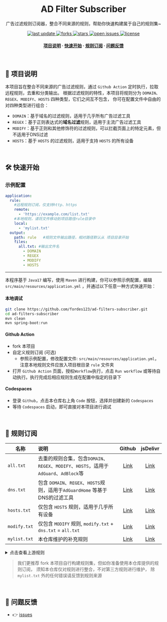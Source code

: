 <div align="center">
<h1>AD Filter Subscriber</h1>
  <p>
    广告过滤规则订阅器，整合不同来源的规则，帮助你快速构建属于自己的规则集~
  </p>
<!-- Badges -->
<p>
  <a href="https://github.com/fordes123/ad-filters-subscriber">
    <img src="https://img.shields.io/github/last-commit/fordes123/ad-filters-subscriber?style=flat-square" alt="last update" />
  </a>
  <a href="https://github.com/fordes123/ad-filters-subscriber">
    <img src="https://img.shields.io/github/forks/fordes123/ad-filters-subscriber?style=flat-square" alt="forks" />
  </a>
  <a href="https://github.com/fordes123/ad-filters-subscriber">
    <img src="https://img.shields.io/github/stars/fordes123/ad-filters-subscriber?style=flat-square" alt="stars" />
  </a>
  <a href="https://github.com/fordes123/ad-filters-subscriber/issues/">
    <img src="https://img.shields.io/github/issues/fordes123/ad-filters-subscriber?style=flat-square" alt="open issues" />
  </a>
  <a href="https://github.com/fordes123/ad-filters-subscriber">
    <img src="https://img.shields.io/github/license/fordes123/ad-filters-subscriber?style=flat-square" alt="license" />
  </a>
</p>

<h4>
    <a href="#a">项目说明</a>
  <span> · </span>
    <a href="#b">快速开始</a>
  <span> · </span>
    <a href="#c">规则订阅</a>
  <span> · </span>
    <a href="#d">问题反馈</a>
  </h4>
</div>

<br/>
<h2 id="a">📔 项目说明</h2>

本项目旨在整合不同来源的广告过滤规则，通过 `Github Action` 定时执行，拉取远程规则，去重和分类输出。
根据过滤规则的特性，本项目将规则分为 `DOMAIN`、`REGEX`、`MODIFY`、`HOSTS` 四种类型，它们之间互不包含， 你可在配置文件中自由的对四种类型进行组合：

- `DOMAIN`：基于域名的过滤规则，适用于几乎所有广告过滤工具
- `REGEX`：基于正则表达式的**域名过滤**规则，适用于主流广告过滤工具
- `MODIFY`：基于正则和其他修饰符的过滤规则，可以拦截页面上的特定元素，但不适用于DNS过滤
- `HOSTS`：基于 `HOSTS` 的过滤规则，适用于支持 `HOSTS` 的所有设备

<br/>
<h2 id="b">🛠️ 快速开始</h2>

### 示例配置

```yaml
application:
  rule:
    #远程规则订阅，仅支持http、https
    remote:
      - 'https://example.com/list.txt'
    #本地规则，请将文件移动到项目路径rule目录中
    local:
      - 'mylist.txt'
  output:
    path: rule   #规则文件输出路径，相对路径默认从 项目目录开始
    files:
      all.txt: #输出文件名
        - DOMAIN
        - REGEX
        - MODIFY
        - HOSTS
```

---
本程序基于 `Java17` 编写，使用 `Maven` 进行构建，你可以参照示例配置，编辑 `src/main/resources/application.yml`
，并通过以下任意一种方式快速开始：

#### **本地调试**

```bash
git clone https://github.com/fordes123/ad-filters-subscriber.git
cd ad-filters-subscriber
mvn clean
mvn spring-boot:run
```

#### **Github Action**

- fork 本项目
- 自定义规则订阅 (可选)
    - 参照示例配置，修改配置文件: `src/main/resources/application.yml`，注意本地规则文件应放入项目根目录 `rule` 文件夹
- 打开 `Github Action` 页面，授权`Workflow`执行，点击 `Run workflow` 或等待自动执行。执行完成后相应规则生成在配置中指定的目录下

#### **Codespaces**

- 登录 `Github`，点击本仓库右上角 `Code` 按钮，选择并创建新的 `Codespaces`
- 等待 `Codespaces` 启动，即可直接对本项目进行调试

<br/>
<h2 id="c">🎯 规则订阅</h2>

| 名称           | 说明                                                                   |                                             Github                                             |                                         jsDelivr                                         |
|--------------|:---------------------------------------------------------------------|:----------------------------------------------------------------------------------------------:|:----------------------------------------------------------------------------------------:|
| `all.txt`    | 去重的规则合集，包含`DOMAIN`、`REGEX`、`MODIFY`、`HOSTS`，适用于 `AdGuard`、`AdBlock`等 |  [Link](https://raw.githubusercontent.com/fordes123/ad-filters-subscriber/main/rule/all.txt)   |  [Link](https://cdn.jsdelivr.net/gh/fordes123/ad-filters-subscriber@main/rule/all.txt)   |
| `dns.txt`    | 包含 `DOMAIN`、`REGEX`、`HOSTS`规则，适用于`AdGuardHome` 等基于DNS的过滤工具           |  [Link](https://raw.githubusercontent.com/fordes123/ad-filters-subscriber/main/rule/dns.txt)   |  [Link](https://cdn.jsdelivr.net/gh/fordes123/ad-filters-subscriber@main/rule/dns.txt)   |
| `hosts.txt`  | 仅包含 `HOSTS` 规则，适用于几乎所有设备                                             | [Link](https://raw.githubusercontent.com/fordes123/ad-filters-subscriber/main/rule/hosts.txt)  | [Link](https://cdn.jsdelivr.net/gh/fordes123/ad-filters-subscriber@main/rule/hosts.txt)  |
| `modify.txt` | 仅包含 `MODIFY` 规则, `modify.txt` + `dns.txt` = `all.txt`                | [Link](https://raw.githubusercontent.com/fordes123/ad-filters-subscriber/main/rule/modify.txt) | [Link](https://cdn.jsdelivr.net/gh/fordes123/ad-filters-subscriber@main/rule/modify.txt) |
| `mylist.txt` | 本仓库维护的补充规则                                                           | [Link](https://raw.githubusercontent.com/fordes123/ad-filters-subscriber/main/rule/mylist.txt) | [Link](https://cdn.jsdelivr.net/gh/fordes123/ad-filters-subscriber@main/rule/mylist.txt) |

<details>
<summary>点击查看上游规则</summary>
<ul>
    <li><a href="https://github.com/hoshsadiq/adblock-nocoin-list/">adblock-nocoin-list</a></li>
    <li><a href="https://github.com/durablenapkin/scamblocklist">Scam Blocklist</a></li>
    <li><a href="https://someonewhocares.org/hosts/zero/hosts">Dan Pollock's List</a></li>
    <li><a href="https://raw.githubusercontent.com/AdguardTeam/FiltersRegistry/master/filters/filter_15_DnsFilter/filter.txt">AdGuard DNS filter</a></li>
    <li><a href="https://pgl.yoyo.org/adservers/serverlist.php?hostformat=adblockplus&showintro=1&mimetype=plaintext">Peter Lowe's List</a></li>
    <li><a href="https://adaway.org/hosts.txt">AdAway Default Blocklist</a></li>
    <li><a href="https://github.com/crazy-max/WindowsSpyBlocker">WindowsSpyBlocker</a></li>
    <li><a href="https://github.com/jdlingyu/ad-wars">ad-wars</a></li>
    <li><a href="https://raw.githubusercontent.com/AdguardTeam/FiltersRegistry/master/filters/filter_2_Base/filter.txt">AdGuard Base</a></li>
    <li><a href="https://github.com/TG-Twilight/AWAvenue-Adblock-Rule">AWAvenue-Adblock-Rule</a></li>
    <li><a href="https://github.com/sbwml/halflife-list">halflife-list</a></li>
    <li><a href="https://github.com/uniartisan/adblock_list">uniartisan-adblock_list</a></li>
</ul>
</details>

> 我们更推荐 fork 本项目自行构建规则集，但如你准备使用本仓库提供的规则订阅，
> 须知本仓库仅对规则进行整合，不对第三方规则进行维护，
> 除 `mylist.txt` 外的任何错误请反馈到规则来源

<br/>
<h2 id="d">💬 问题反馈</h2>

- 👉 [issues](https://github.com/fordes123/ad-filters-subscriber/issues)

